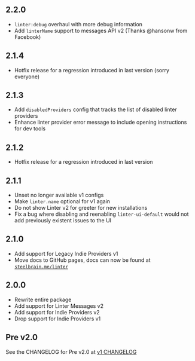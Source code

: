 ## 2.2.0

* `linter:debug` overhaul with more debug information
* Add `linterName` support to messages API v2 (Thanks @hansonw from Facebook)

## 2.1.4

* Hotfix release for a regression introduced in last version (sorry everyone)

## 2.1.3

* Add `disabledProviders` config that tracks the list of disabled linter providers
* Enhance linter provider error message to include opening instructions for dev tools

## 2.1.2

* Hotfix release for a regression introduced in last version

## 2.1.1

* Unset no longer available v1 configs
* Make `linter.name` optional for v1 again
* Do not show Linter v2 for greeter for new installations
* Fix a bug where disabling and reenabling `linter-ui-default` would not add previously existent issues to the UI

## 2.1.0

* Add support for Legacy Indie Providers v1
* Move docs to GitHub pages, docs can now be found at [`steelbrain.me/linter`](http://steelbrain.me/linter)

## 2.0.0

* Rewrite entire package
* Add support for Linter Messages v2
* Add support for Indie Providers v2
* Drop support for Indie Providers v1

## Pre v2.0

See the CHANGELOG for Pre v2.0 at [v1 CHANGELOG](https://github.com/steelbrain/linter/blob/v1/CHANGELOG.md)
